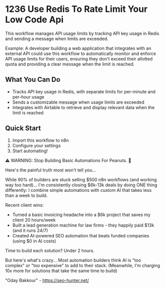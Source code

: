 # 1236 Use Redis To Rate Limit Your Low Code Api

This workflow manages API usage limits by tracking API key usage in Redis and sending a message when limits are exceeded.

Example: A developer building a web application that integrates with an external API could use this workflow to automatically monitor and enforce API usage limits for their users, ensuring they don't exceed their allotted quota and providing a clear message when the limit is reached.

## What You Can Do
- Tracks API key usage in Redis, with separate limits for per-minute and per-hour usage
- Sends a customizable message when usage limits are exceeded
- Integrates with Airtable to retrieve and display relevant data when the limit is reached

## Quick Start
1. Import this workflow to n8n
2. Configure your settings
3. Start automating!

⚠️ WARNING: Stop Building Basic Automations For Peanuts. 🚫

Here's the painful truth most won't tell you...

While 90% of builders are stuck selling $500 n8n workflows (and working way too hard)...
I'm consistently closing $6k-13k deals by doing ONE thing differently:
I combine simple automations with custom AI that takes less than a week to build.

Recent client wins:
* Turned a basic invoicing headache into a $6k project that saves my client 20 hours/week
* Built a lead generation machine for law firms - they happily paid $13k (and it runs 24/7)
* Created AI-powered SEO automation that beats funded companies (using $0 in AI costs)

Time to build each solution? Under 2 hours.

But here's what's crazy...
Most automation builders think AI is "too complex" or "too expensive" to add to their stack.
(Meanwhile, I'm charging 10x more for solutions that take the same time to build)

"Oday Bakkour" - https://seo-hunter.net/
